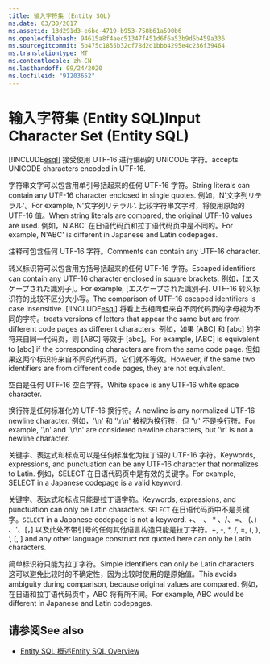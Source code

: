 ```yaml
---
title: 输入字符集 (Entity SQL)
ms.date: 03/30/2017
ms.assetid: 13d291d3-e6bc-4719-b953-758b61a590b6
ms.openlocfilehash: 94615a8f4aec51347f451d6f6a53b9d5b459a336
ms.sourcegitcommit: 5b475c1855b32cf78d2d1bbb4295e4c236f39464
ms.translationtype: MT
ms.contentlocale: zh-CN
ms.lasthandoff: 09/24/2020
ms.locfileid: "91203652"
---
```

# <a name="input-character-set-entity-sql"></a><span data-ttu-id="7a0dd-102">输入字符集 (Entity SQL)</span><span class="sxs-lookup"><span data-stu-id="7a0dd-102">Input Character Set (Entity SQL)</span></span>

[!INCLUDE[esql](../../../../../../includes/esql-md.md)] <span data-ttu-id="7a0dd-103">接受使用 UTF-16 进行编码的 UNICODE 字符。</span><span class="sxs-lookup"><span data-stu-id="7a0dd-103">accepts UNICODE characters encoded in UTF-16.</span></span>  
  
 <span data-ttu-id="7a0dd-104">字符串文字可以包含用单引号括起来的任何 UTF-16 字符。</span><span class="sxs-lookup"><span data-stu-id="7a0dd-104">String literals can contain any UTF-16 character enclosed in single quotes.</span></span> <span data-ttu-id="7a0dd-105">例如，N'文字列リテラル'。</span><span class="sxs-lookup"><span data-stu-id="7a0dd-105">For example, N'文字列リテラル'.</span></span> <span data-ttu-id="7a0dd-106">比较字符串文字时，将使用原始的 UTF-16 值。</span><span class="sxs-lookup"><span data-stu-id="7a0dd-106">When string literals are compared, the original UTF-16 values are used.</span></span> <span data-ttu-id="7a0dd-107">例如，N'ABC' 在日语代码页和拉丁语代码页中是不同的。</span><span class="sxs-lookup"><span data-stu-id="7a0dd-107">For example, N'ABC' is different in Japanese and Latin codepages.</span></span>  
  
 <span data-ttu-id="7a0dd-108">注释可包含任何 UTF-16 字符。</span><span class="sxs-lookup"><span data-stu-id="7a0dd-108">Comments can contain any UTF-16 character.</span></span>  
  
 <span data-ttu-id="7a0dd-109">转义标识符可以包含用方括号括起来的任何 UTF-16 字符。</span><span class="sxs-lookup"><span data-stu-id="7a0dd-109">Escaped identifiers can contain any UTF-16 character enclosed in square brackets.</span></span> <span data-ttu-id="7a0dd-110">例如，[エスケープされた識別子]。</span><span class="sxs-lookup"><span data-stu-id="7a0dd-110">For example, [エスケープされた識別子].</span></span> <span data-ttu-id="7a0dd-111">UTF-16 转义标识符的比较不区分大小写。</span><span class="sxs-lookup"><span data-stu-id="7a0dd-111">The comparison of UTF-16 escaped identifiers is case insensitive.</span></span> [!INCLUDE[esql](../../../../../../includes/esql-md.md)] <span data-ttu-id="7a0dd-112">将看上去相同但来自不同代码页的字母视为不同的字符。</span><span class="sxs-lookup"><span data-stu-id="7a0dd-112">treats versions of letters that appear the same but are from different code pages as different characters.</span></span> <span data-ttu-id="7a0dd-113">例如，如果 [ABC] 和 [abc] 的字符来自同一代码页，则 [ABC] 等效于 [abc]。</span><span class="sxs-lookup"><span data-stu-id="7a0dd-113">For example, [ABC] is equivalent to [abc] if the corresponding characters are from the same code page.</span></span> <span data-ttu-id="7a0dd-114">但如果这两个标识符来自不同的代码页，它们就不等效。</span><span class="sxs-lookup"><span data-stu-id="7a0dd-114">However, if the same two identifiers are from different code pages, they are not equivalent.</span></span>  
  
 <span data-ttu-id="7a0dd-115">空白是任何 UTF-16 空白字符。</span><span class="sxs-lookup"><span data-stu-id="7a0dd-115">White space is any UTF-16 white space character.</span></span>  
  
 <span data-ttu-id="7a0dd-116">换行符是任何标准化的 UTF-16 换行符。</span><span class="sxs-lookup"><span data-stu-id="7a0dd-116">A newline is any normalized UTF-16 newline character.</span></span> <span data-ttu-id="7a0dd-117">例如，'\n' 和 '\r\n' 被视为换行符，但 '\r' 不是换行符。</span><span class="sxs-lookup"><span data-stu-id="7a0dd-117">For example, '\n' and '\r\n' are considered newline characters, but '\r' is not a newline character.</span></span>  
  
 <span data-ttu-id="7a0dd-118">关键字、表达式和标点可以是任何标准化为拉丁语的 UTF-16 字符。</span><span class="sxs-lookup"><span data-stu-id="7a0dd-118">Keywords, expressions, and punctuation can be any UTF-16 character that normalizes to Latin.</span></span> <span data-ttu-id="7a0dd-119">例如，SELECT 在日语代码页中是有效的关键字。</span><span class="sxs-lookup"><span data-stu-id="7a0dd-119">For example, SELECT in a Japanese codepage is a valid keyword.</span></span>  
  
 <span data-ttu-id="7a0dd-120">关键字、表达式和标点只能是拉丁语字符。</span><span class="sxs-lookup"><span data-stu-id="7a0dd-120">Keywords, expressions, and punctuation can only be Latin characters.</span></span> <span data-ttu-id="7a0dd-121">`SELECT` 在日语代码页中不是关键字。</span><span class="sxs-lookup"><span data-stu-id="7a0dd-121">`SELECT` in a Japanese codepage is not a keyword.</span></span> <span data-ttu-id="7a0dd-122">+、-、 \* 、/、=、 (、) 、'、[，] 以及此处不带引号的任何其他语言构造只能是拉丁字符。</span><span class="sxs-lookup"><span data-stu-id="7a0dd-122">+, -, \*, /, =, (, ), ‘, [, ] and any other language construct not quoted here can only be Latin characters.</span></span>  
  
 <span data-ttu-id="7a0dd-123">简单标识符只能为拉丁字符。</span><span class="sxs-lookup"><span data-stu-id="7a0dd-123">Simple identifiers can only be Latin characters.</span></span> <span data-ttu-id="7a0dd-124">这可以避免比较时的不确定性，因为比较时使用的是原始值。</span><span class="sxs-lookup"><span data-stu-id="7a0dd-124">This avoids ambiguity during comparison, because original values are compared.</span></span> <span data-ttu-id="7a0dd-125">例如，在日语和拉丁语代码页中，ABC 将有所不同。</span><span class="sxs-lookup"><span data-stu-id="7a0dd-125">For example, ABC would be different in Japanese and Latin codepages.</span></span>  
  
## <a name="see-also"></a><span data-ttu-id="7a0dd-126">请参阅</span><span class="sxs-lookup"><span data-stu-id="7a0dd-126">See also</span></span>

- [<span data-ttu-id="7a0dd-127">Entity SQL 概述</span><span class="sxs-lookup"><span data-stu-id="7a0dd-127">Entity SQL Overview</span></span>](entity-sql-overview.md)
